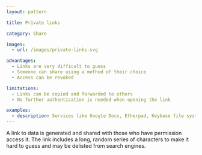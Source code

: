 ```yaml
---
layout: pattern

title: Private links

category: Share

images:
  - url: /images/private-links.svg

advantages:
  - Links are very difficult to guess
  - Someone can share using a method of their choice
  - Access can be revoked

limitations:
  - Links can be copied and forwarded to others
  - No further authentication is needed when opening the link

examples:
  - description: Services like Google Docs, Etherpad, Keybase file system and Dropbox have link sharing options
---
```


A link to data is generated and shared with those who have permission access it. The link includes a long, random series of characters to make it hard to guess and may be delisted from search engines.
